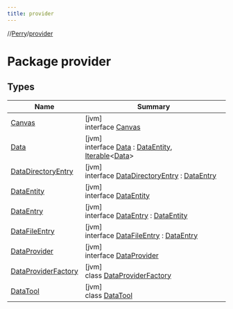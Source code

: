 ```yaml
---
title: provider
---
```

//[Perry](../../index.html)/[provider](index.html)



# Package provider



## Types


| Name | Summary |
|---|---|
| [Canvas](-canvas/index.html) | [jvm]<br>interface [Canvas](-canvas/index.html) |
| [Data](-data/index.html) | [jvm]<br>interface [Data](-data/index.html) : [DataEntity](-data-entity/index.html), [Iterable](https://kotlinlang.org/api/latest/jvm/stdlib/kotlin.collections/-iterable/index.html)&lt;[Data](-data/index.html)&gt; |
| [DataDirectoryEntry](-data-directory-entry/index.html) | [jvm]<br>interface [DataDirectoryEntry](-data-directory-entry/index.html) : [DataEntry](-data-entry/index.html) |
| [DataEntity](-data-entity/index.html) | [jvm]<br>interface [DataEntity](-data-entity/index.html) |
| [DataEntry](-data-entry/index.html) | [jvm]<br>interface [DataEntry](-data-entry/index.html) : [DataEntity](-data-entity/index.html) |
| [DataFileEntry](-data-file-entry/index.html) | [jvm]<br>interface [DataFileEntry](-data-file-entry/index.html) : [DataEntry](-data-entry/index.html) |
| [DataProvider](-data-provider/index.html) | [jvm]<br>interface [DataProvider](-data-provider/index.html) |
| [DataProviderFactory](-data-provider-factory/index.html) | [jvm]<br>class [DataProviderFactory](-data-provider-factory/index.html) |
| [DataTool](-data-tool/index.html) | [jvm]<br>class [DataTool](-data-tool/index.html) |

